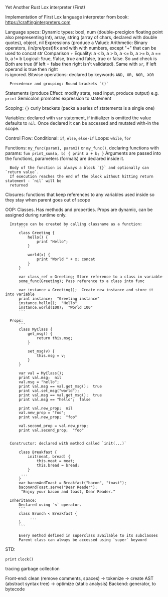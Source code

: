 Yet Another Rust Lox interpreter (First) 

Implementation of First Lox language interpreter from book:
https://craftinginterpreters.com

Language specs: 
  Dynamic types: bool, num (double-precigion floating point also prepresenting Int), array, string (array of chars, declared with double quotes), object, nil
  Expressions (produce a Value): 
      Arithmetic: Binary operators, (in/pre/post)fix and with with numbers, except "+" that can be used to concat str
      Comparison + Equality: a < b, a > b, a <= b, a >= b, a == b, a != b
      Logical: !true, !false, true and false, true or false. So `and` check is Both are true (if
        left = false then right isn't validated). Same with `or`, if left operand is true then right\
        is ignored.
      Bitwise operations: declared by keywords `AND, OR, NOR, XOR`

      Precedence and grouping: Round brackets `()`

  Statements (produce Effect: modify state, read input, produce output) e.g. `print`
      Semicolon promotes expression to statement

  Scoping: `{}` curly brackets (packs a series of statements is a single one)

  Variables: declared with `var` statement, if initializer is omitted the value defaults to
  `nil`. Once declared it can be accessed and mutated with-in the scope.

  Control Flow:
      Conditional: `if`, `else`, `else-if`
      Loops: `while`, `for`

  Functions: `my_func(param1, param2)` or `my_func()`, declaring functions with params:
      ```
      fun print_sum(a, b) {
          print a + b;
      }
      ```
      Arguments are passed into the functions, parameters (formals) are declared inside it.

      Body of the function is always a block `{}` and optionally can `return value`.
      If execution reaches the end of the block without hitting return statement - `nil` will be
      returned

  Closures: functions that keep references to any variables used inside so they stay when
  parent goes out of scope


  OOP:
      Classes. Has methods and properties. Props are dynamic, can be assigned during runtime
      only.

      Instance can be created by calling classname as a function:
          ```
          class Greeting {
              hello() {
                  print "Hello";
              }
              
              world(x) {
                  print "World " + x; concat
              }
          }

          var class_ref = Greeting; Store reference to a class in variable
          some_func(Greeting); Pass reference to a class into func

          var instance = Greeting();  Create new instance and store it into variable
          print instance;  "Greeting instance"
          instance.hello();  "Hello"
          instance.world(100);  "World 100"
          ```
  
      Props:
          ```
          class MyClass {
              get_msg() {
                  return this.msg;
              }

              set_msg(v) {
                  this.msg = v;
              }
          }
          
          var val = MyClass();
          print val.msg;  nil
          val.msg = "hello";
          print val.msg == val.get_msg();  true
          print val.set_msg("world");
          print val.msg == val.get_msg();  true
          print val.msg == "hello";  false

          print val.new_prop;  nil
          val.new_prop = "foo";
          print val.new_prop;  "foo"

          val.second_prop = val.new_prop;
          print val.second_prop;  "foo"


      Constructor: declared with method called `init(...)`

          class Breakfast {
              init(meat, bread) {
                  this.meat = meat;
                  this.bread = bread;
              }
           ...
          }
          var baconAndToast = Breakfast("bacon", "toast");
          baconAndToast.serve("Dear Reader");
           "Enjoy your bacon and toast, Dear Reader."
      
      Inheritance:
          Declared using `<` operator.
          ```
          class Brunch < Breakfast {
               ...
          }
          ```

          Every method defined in superclass available to its subclasses
          Parent class can always be accessed using `super` keyword


          


  STD:

  `print`
  `clock()`



  tracing garbage collection

Front-end: clean (remove comments, spaces) -> tokenize -> create AST (abstract syntax tree) -> optimize (static analysis)
Backend: generator, to bytecode
